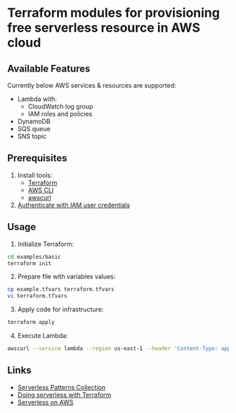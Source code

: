 # Terraform modules for provisioning free serverless resource in AWS cloud

## Available Features

Currently below AWS services & resources are supported:
- Lambda with:
  - CloudWatch log group
  - IAM roles and policies
- DynamoDB
- SQS queue
- SNS topic

## Prerequisites

1. Install tools:
   - [Terraform](https://developer.hashicorp.com/terraform/tutorials/aws-get-started/install-cli)
   - [AWS CLI](https://docs.aws.amazon.com/cli/latest/userguide/getting-started-install.html)
   - [awscurl](https://github.com/okigan/awscurl)
2. [Authenticate with IAM user credentials](https://docs.aws.amazon.com/cli/v1/userguide/cli-authentication-user.html)

## Usage

1. Initialize Terraform:

```bash
cd examples/basic
terraform init
```

2. Prepare file with variables values:

```bash
cp example.tfvars terraform.tfvars
vi terraform.tfvars
```

3. Apply code for infrastructure:

```bash
terraform apply
```

4. Execute Lambda:

```bash
awscurl --service lambda --region us-east-1 --header 'Content-Type: application/json' --header 'Accept: application/json' --data '{"message": "example_post", "key": "118", "transport": "mail"}' "$(terraform output -raw lambda_url_producer)"
```

## Links

* [Serverless Patterns Collection](https://serverlessland.com/patterns?framework=Terraform+%28with+modules%29)
* [Doing serverless with Terraform](https://serverless.tf/)
* [Serverless on AWS](https://aws.amazon.com/serverless/)
